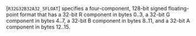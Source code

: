 [`R32G32B32A32_SFLOAT`] specifies a four-component, 128-bit
signed floating-point format that has a 32-bit R component in bytes
0..3, a 32-bit G component in bytes 4..7, a 32-bit B component in bytes
8..11, and a 32-bit A component in bytes 12..15.